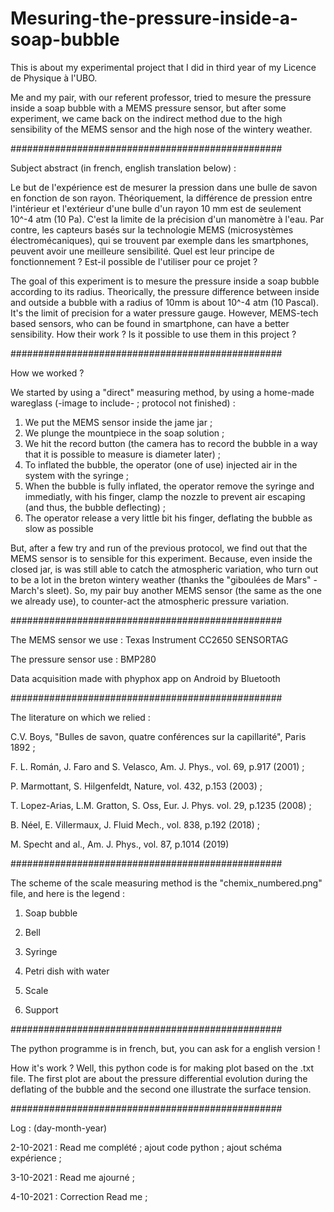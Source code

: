 # Mesuring-the-pressure-inside-a-soap-bubble
This is about my experimental project that I did in third year of my Licence de Physique à l'UBO.

Me and my pair, with our referent professor, tried to mesure the pressure inside a soap bubble with a MEMS pressure sensor, but after some experiment, we came back on the indirect method due to the high sensibility of the MEMS sensor and the high nose of the wintery weather.

#################################################

Subject abstract (in french, english translation below) :

Le but de l'expérience est de mesurer la pression dans une bulle de savon en fonction de son rayon. Théoriquement, la différence de pression entre l'intérieur et l'extérieur d'une bulle d'un rayon 10 mm est de seulement 10^-4 atm (10 Pa). C'est la limite de la précision d'un manomètre à l'eau. Par contre, les capteurs basés sur la technologie MEMS (microsystèmes électromécaniques), qui se trouvent par exemple dans les smartphones, peuvent avoir une meilleure sensibilité. Quel est leur principe de fonctionnement ? Est-il possible de l'utiliser pour ce projet ?

The goal of this experiment is to mesure the pressure inside a soap bubble according to its radius. Theorically, the pressure difference between inside and outside a bubble with a radius of 10mm is about 10^-4 atm (10 Pascal). It's the limit of precision for a water pressure gauge. However, MEMS-tech based sensors, who can be found in smartphone, can have a better sensibility. How their work ? Is it possible to use them in this project ?

#################################################

How we worked ?

We started by using a "direct" measuring method, by using a home-made wareglass (-image to include- ; protocol not finished) :

1. We put the MEMS sensor inside the jame jar ;
2. We plunge the mountpiece in the soap solution ;
3. We hit the record button (the camera has to record the bubble in a way that it is possible to measure is diameter later) ;
4. To inflated the bubble, the operator (one of use) injected air in the system with the syringe ;
5. When the bubble is fully inflated, the operator remove the syringe and immediatly, with his finger, clamp the nozzle to prevent air escaping (and thus, the bubble deflecting) ;
6. The operator release a very little bit his finger, deflating the bubble as slow as possible

But, after a few try and run of the previous protocol, we find out that the MEMS sensor is to sensible for this experiment. Because, even inside the closed jar, is was still able to catch the atmospheric variation, who turn out to be a lot in the breton wintery weather (thanks the "giboulées de Mars" - March's sleet). So, my pair buy another MEMS sensor (the same as the one we already use), to counter-act the atmospheric pressure variation.

#################################################

The MEMS sensor we use : Texas Instrument CC2650 SENSORTAG

The pressure sensor use : BMP280

Data acquisition made with phyphox app on Android by Bluetooth

#################################################

The literature on which we relied :

C.V. Boys, "Bulles de savon, quatre conférences sur la capillarité", Paris 1892 ;

F. L. Román, J. Faro and S. Velasco, Am. J. Phys., vol. 69, p.917 (2001) ;

P. Marmottant, S. Hilgenfeldt, Nature, vol. 432, p.153 (2003) ;

T. Lopez-Arias, L.M. Gratton, S. Oss, Eur. J. Phys. vol. 29, p.1235 (2008) ;

B. Néel, E. Villermaux, J. Fluid Mech., vol. 838, p.192 (2018) ;

M. Specht and al., Am. J. Phys., vol. 87, p.1014 (2019)

#################################################

The scheme of the scale measuring method is the "chemix_numbered.png" file, and here is the legend :

1. Soap bubble

2. Bell

3. Syringe

4. Petri dish with water

5. Scale

6. Support

#################################################

The python programme is in french, but, you can ask for a english version !

How it's work ? Well, this python code is for making plot based on the .txt file. The first plot are about the pressure differential evolution during the deflating of the bubble and the second one illustrate the surface tension.

#################################################

Log : (day-month-year)

2-10-2021 : Read me complété ; ajout code python ; ajout schéma expérience ;

3-10-2021 : Read me ajourné ;

4-10-2021 : Correction Read me ;


